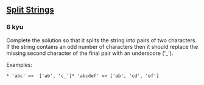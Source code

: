<h2><a href=https://www.codewars.com/kata/515de9ae9dcfc28eb6000001/train/csharp target="_blank">Split Strings</a></h2><h3>6 kyu</h3><p>Complete the solution so that it splits the string into pairs of two characters.  If the string contains an odd number of characters then it should replace the missing second character of the final pair with an underscore ('_').</p><p>Examples:</p><pre><code>* 'abc' =&gt;  ['ab', 'c_']* 'abcdef' =&gt; ['ab', 'cd', 'ef']</code></pre>